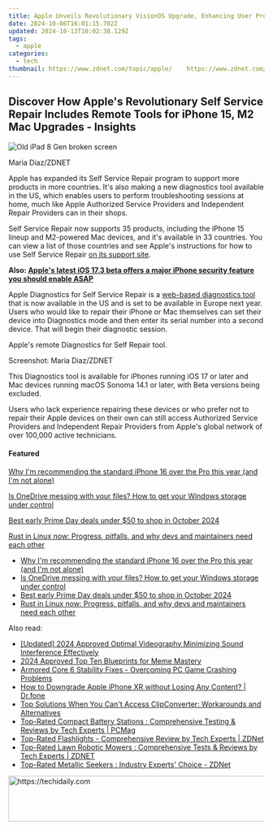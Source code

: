 ```yaml
---
title: Apple Unveils Revolutionary VisionOS Upgrade, Enhancing User Profiles & More - Insights From ZDNet
date: 2024-10-06T16:01:15.702Z
updated: 2024-10-13T16:02:38.129Z
tags:
  - apple
categories:
  - tech
thumbnail: https://www.zdnet.com/topic/apple/    https://www.zdnet.com/a/img/resize/f861c8c9cf7d3c115949488c2bc99c5b007247be/2024/02/19/51d679f0-34aa-410e-bea3-b3317311edff/vision-pro-yellow-background.jpg?width=170&height=96&fit=crop&auto=webp
---
```


## Discover How Apple's Revolutionary Self Service Repair Includes Remote Tools for iPhone 15, M2 Mac Upgrades - Insights

![Old iPad 8 Gen broken screen](https://www.zdnet.com/a/img/resize/95a0ce894c82ce906bc1812906c2135ef6a451e0/2023/12/13/bae85e3f-e686-4741-9f20-43c257090619/selfrepair.jpg?auto=webp&width=1280)

Maria Diaz/ZDNET

Apple has expanded its Self Service Repair program to support more products in more countries. It's also making a new diagnostics tool available in the US, which enables users to perform troubleshooting sessions at home, much like Apple Authorized Service Providers and Independent Repair Providers can in their shops. 

Self Service Repair now supports 35 products, including the iPhone 15 lineup and M2-powered Mac devices, and it's available in 33 countries. You can view a list of those countries and see Apple's instructions for how to use Self Service Repair [on its support site](https://support.apple.com/self-service-repair). 

**Also: [Apple's latest iOS 17.3 beta offers a major iPhone security feature you should enable ASAP](https://www.zdnet.com/article/apples-latest-ios-beta-offers-a-major-iphone-security-feature-you-should-enable-asap/)**

Apple Diagnostics for Self Service Repair is a [web-based diagnostics tool](https://getsupport.apple.com/self-service-diagnostics) that is now available in the US and is set to be available in Europe next year. Users who would like to repair their iPhone or Mac themselves can set their device into Diagnostics mode and then enter its serial number into a second device. That will begin their diagnostic session. 

Apple's remote Diagnostics for Self Repair tool.

Screenshot: Maria Diaz/ZDNET

This Diagnostics tool is available for iPhones running iOS 17 or later and Mac devices running macOS Sonoma 14.1 or later, with Beta versions being excluded. 

Users who lack experience repairing these devices or who prefer not to repair their Apple devices on their own can still access Authorized Service Providers and Independent Repair Providers from Apple's global network of over 100,000 active technicians. 

#### Featured

[Why I'm recommending the standard iPhone 16 over the Pro this year (and I'm not alone)](https://www.zdnet.com/article/why-im-recommending-the-standard-iphone-16-over-the-pro-this-year-and-im-not-alone/ "Why I'm recommending the standard iPhone 16 over the Pro this year (and I'm not alone)")

[Is OneDrive messing with your files? How to get your Windows storage under control](https://www.zdnet.com/article/is-onedrive-messing-with-your-files-how-to-get-your-windows-storage-under-control/ "Is OneDrive messing with your files? How to get your Windows storage under control")

[Best early Prime Day deals under $50 to shop in October 2024](https://www.zdnet.com/article/best-early-prime-day-deals-under-50/ "Best early Prime Day deals under $50 to shop in October 2024")

[Rust in Linux now: Progress, pitfalls, and why devs and maintainers need each other](https://www.zdnet.com/article/rust-in-linux-now-progress-pitfalls-and-why-devs-and-maintainers-need-each-other/ "Rust in Linux now: Progress, pitfalls, and why devs and maintainers need each other")

* [Why I'm recommending the standard iPhone 16 over the Pro this year (and I'm not alone)](https://www.zdnet.com/article/why-im-recommending-the-standard-iphone-16-over-the-pro-this-year-and-im-not-alone/ "Why I'm recommending the standard iPhone 16 over the Pro this year (and I'm not alone)")
* [Is OneDrive messing with your files? How to get your Windows storage under control](https://www.zdnet.com/article/is-onedrive-messing-with-your-files-how-to-get-your-windows-storage-under-control/ "Is OneDrive messing with your files? How to get your Windows storage under control")
* [Best early Prime Day deals under $50 to shop in October 2024](https://www.zdnet.com/article/best-early-prime-day-deals-under-50/ "Best early Prime Day deals under $50 to shop in October 2024")
* [Rust in Linux now: Progress, pitfalls, and why devs and maintainers need each other](https://www.zdnet.com/article/rust-in-linux-now-progress-pitfalls-and-why-devs-and-maintainers-need-each-other/ "Rust in Linux now: Progress, pitfalls, and why devs and maintainers need each other")

<ins class="adsbygoogle"
     style="display:block"
     data-ad-format="autorelaxed"
     data-ad-client="ca-pub-7571918770474297"
     data-ad-slot="1223367746"></ins>

<ins class="adsbygoogle"
     style="display:block"
     data-ad-client="ca-pub-7571918770474297"
     data-ad-slot="8358498916"
     data-ad-format="auto"
     data-full-width-responsive="true"></ins>

<span class="atpl-alsoreadstyle">Also read:</span>
<div><ul>
<li><a href="https://desktop-recording.techidaily.com/updated-2024-approved-optimal-videography-minimizing-sound-interference-effectively/"><u>[Updated] 2024 Approved Optimal Videography Minimizing Sound Interference Effectively</u></a></li>
<li><a href="https://fox-glue.techidaily.com/2024-approved-top-ten-blueprints-for-meme-mastery/"><u>2024 Approved Top Ten Blueprints for Meme Mastery</u></a></li>
<li><a href="https://program-issues.techidaily.com/armored-core-6-stability-fixes-overcoming-pc-game-crashing-problems/"><u>Armored Core 6 Stability Fixes - Overcoming PC Game Crashing Problems</u></a></li>
<li><a href="https://techidaily.com/how-to-downgrade-apple-iphone-xr-without-losing-any-content-drfone-by-drfone-ios-system-repair-ios-system-repair/"><u>How to Downgrade Apple iPhone XR without Losing Any Content? | Dr.fone</u></a></li>
<li><a href="https://fox-sure.techidaily.com/top-solutions-when-you-cant-access-clipconverter-workarounds-and-alternatives/"><u>Top Solutions When You Can't Access ClipConverter: Workarounds and Alternatives</u></a></li>
<li><a href="https://technical-tips.techidaily.com/top-rated-compact-battery-stations-comprehensive-testing-and-reviews-by-tech-experts-pcmag/"><u>Top-Rated Compact Battery Stations : Comprehensive Testing & Reviews by Tech Experts | PCMag</u></a></li>
<li><a href="https://technical-tips.techidaily.com/top-rated-flashlights-comprehensive-review-by-tech-experts-zdnet/"><u>Top-Rated Flashlights - Comprehensive Review by Tech Experts | ZDNet</u></a></li>
<li><a href="https://technical-tips.techidaily.com/top-rated-lawn-robotic-mowers-comprehensive-tests-and-reviews-by-tech-experts-zdnet/"><u>Top-Rated Lawn Robotic Mowers : Comprehensive Tests & Reviews by Tech Experts | ZDNET</u></a></li>
<li><a href="https://technical-tips.techidaily.com/top-rated-metallic-seekers-industry-experts-choice-zdnet/"><u>Top-Rated Metallic Seekers : Industry Experts' Choice - ZDNet</u></a></li>
</ul></div>

<!-- affiliate ads begin -->
<a href="https://aligracehair.sjv.io/c/5597632/1886019/19272" target="_top" id="1886019">
  <img src="//a.impactradius-go.com/display-ad/19272-1886019" border="0" alt="https://techidaily.com" width="728" height="90"/>
</a>
<img height="0" width="0" src="https://aligracehair.sjv.io/i/5597632/1886019/19272" style="position:absolute;visibility:hidden;" border="0" />
<!-- affiliate ads end -->

